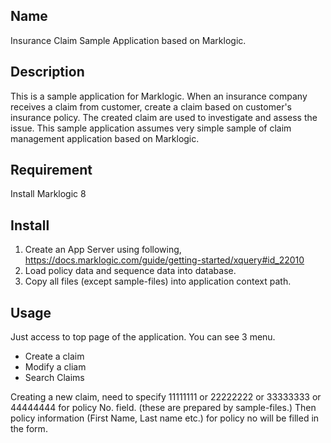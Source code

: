 ## Name
Insurance Claim Sample Application based on Marklogic.

## Description
This is a sample application for Marklogic.
When an insurance company receives a claim from customer, create a claim based on customer's insurance policy. The created claim are used to investigate and assess the issue. This sample application assumes very simple sample of claim management application based on Marklogic.

## Requirement
Install Marklogic 8

## Install
1. Create an App Server using following, https://docs.marklogic.com/guide/getting-started/xquery#id_22010
2. Load policy data and sequence data into database. 
3. Copy all files (except sample-files) into application context path.

## Usage
Just access to top page of the application. You can see 3 menu.
- Create a claim
- Modify a cliam
- Search Claims

Creating a new claim, need to specify 11111111 or 22222222 or 33333333 or 44444444 for policy No. field. (these are prepared by sample-files.) Then policy information (First Name, Last name etc.) for policy no will be filled in the form.
